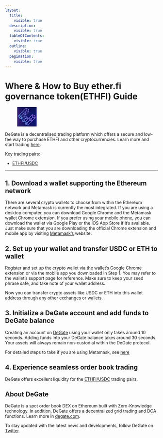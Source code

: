 ```yaml
---
layout:
  title:
    visible: true
  description:
    visible: true
  tableOfContents:
    visible: true
  outline:
    visible: true
  pagination:
    visible: true
---
```


# Where & How to Buy ether.fi governance token(ETHFI) Guide

<figure><img src="../.gitbook/assets/ethfi_0xfe0c30065b384f05761f15d0cc899d4f9f9cc0eb1718262202785.jpg" alt="ETHFI" width="64"><figcaption></figcaption></figure>

DeGate is a decentralised trading platform which offers a secure and low-fee way to purchase ETHFI and other cryptocurrencies. Learn more and start trading [here](https://app.degate.com/trade/USDC/0xfe0c30065b384f05761f15d0cc899d4f9f9cc0eb?utm_source=howtobuy).&#x20;

Key trading pairs:

* [ETHFI/USDC](https://app.degate.com/trade/USDC/0xfe0c30065b384f05761f15d0cc899d4f9f9cc0eb?utm_source=howtobuy)

***

## 1. Download a wallet supporting the Ethereum network

There are several crypto wallets to choose from within the Ethereum network and Metamask is currently the most integrated. If you are using a desktop computer, you can download Google Chrome and the Metamask wallet Chrome extension. If you prefer using your mobile phone, you can download the wallet via Google Play or the iOS App Store if it’s available. Just make sure that you are downloading the official Chrome extension and mobile app by visiting [Metamask’s](https://metamask.io/) website.

## 2. Set up your wallet and transfer USDC or ETH to wallet

Register and set up the crypto wallet via the wallet’s Google Chrome extension or via the mobile app you downloaded in Step 1. You may refer to the wallet’s support page for reference. Make sure to keep your seed phrase safe, and take note of your wallet address.&#x20;

Now you can transfer crypto assets like USDC or ETH into this wallet address through any other exchanges or wallets.

## 3. Initialize a DeGate account and add funds to DeGate balance

Creating an account on [DeGate](https://app.degate.com/?utm_source=ETHFI_howtobuy) using your wallet only takes around 10 seconds. Adding funds into your DeGate balance takes around 30 seconds. Your assets will always remain non-custodial within the DeGate protocol.

For detailed steps to take if you are using Metamask, see [here](https://docs.degate.com/v/product_en/main-features/wallet-connectivity/metamask)

## 4. Experience seamless order book trading

DeGate offers excellent liquidity for the [ETHFI/USDC](https://app.degate.com/trade/USDC/0xfe0c30065b384f05761f15d0cc899d4f9f9cc0eb?utm_source=howtobuy) trading pairs.&#x20;

## About DeGate

DeGate is a spot order book DEX on Ethereum built with Zero-Knowledge technology. In addition, DeGate offers a decentralized grid trading and DCA functions.  Learn more in [degate.com](https://degate.com/?utm_source=ETHFI_howtobuy).

To stay updated with the latest news and developments, follow DeGate on [Twitter](https://twitter.com/degatedex).
